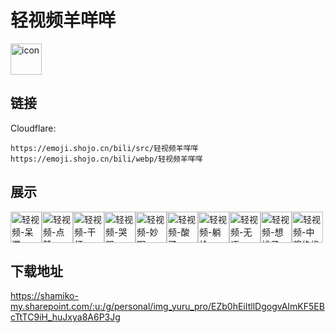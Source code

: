 # 轻视频羊咩咩
<img src="https://emoji.shojo.cn/bili/src/轻视频羊咩咩/icon.png" width="50" height="50" alt="icon">

## 链接
Cloudflare:
```
https://emoji.shojo.cn/bili/src/轻视频羊咩咩
https://emoji.shojo.cn/bili/webp/轻视频羊咩咩
```
## 展示
<img src="https://emoji.shojo.cn/bili/src/轻视频羊咩咩/轻视频-呆滞.png" width="50" height="50" alt="轻视频-呆滞"><img src="https://emoji.shojo.cn/bili/src/轻视频羊咩咩/轻视频-点赞.png" width="50" height="50" alt="轻视频-点赞"><img src="https://emoji.shojo.cn/bili/src/轻视频羊咩咩/轻视频-干杯.png" width="50" height="50" alt="轻视频-干杯"><img src="https://emoji.shojo.cn/bili/src/轻视频羊咩咩/轻视频-哭哭.png" width="50" height="50" alt="轻视频-哭哭"><img src="https://emoji.shojo.cn/bili/src/轻视频羊咩咩/轻视频-妙啊.png" width="50" height="50" alt="轻视频-妙啊"><img src="https://emoji.shojo.cn/bili/src/轻视频羊咩咩/轻视频-酸了.png" width="50" height="50" alt="轻视频-酸了"><img src="https://emoji.shojo.cn/bili/src/轻视频羊咩咩/轻视频-躺枪.png" width="50" height="50" alt="轻视频-躺枪"><img src="https://emoji.shojo.cn/bili/src/轻视频羊咩咩/轻视频-无语.png" width="50" height="50" alt="轻视频-无语"><img src="https://emoji.shojo.cn/bili/src/轻视频羊咩咩/轻视频-想桃子.png" width="50" height="50" alt="轻视频-想桃子"><img src="https://emoji.shojo.cn/bili/src/轻视频羊咩咩/轻视频-中奖绝缘.png" width="50" height="50" alt="轻视频-中奖绝缘">

## 下载地址

https://shamiko-my.sharepoint.com/:u:/g/personal/img_yuru_pro/EZb0hEiItllDgogvAImKF5EBcTtTC9iH_huJxya8A6P3Jg